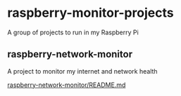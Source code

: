 # raspberry-monitor-projects #

A group of projects to run in my Raspberry Pi

## raspberry-network-monitor ##

A project to monitor my internet and network health

[raspberry-network-monitor/README.md](raspberry-network-monitor/README.md)
